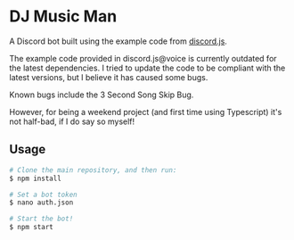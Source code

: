 # DJ Music Man

A Discord bot built using the example code from [discord.js](https://github.com/discordjs/discord.js).

The example code provided in discord.js@voice is currently outdated for the latest dependencies. I tried to update the code to be compliant with the latest versions, but I believe it has caused some bugs.

Known bugs include the 3 Second Song Skip Bug.

However, for being a weekend project (and first time using Typescript) it's not half-bad, if I do say so myself!

## Usage

```bash
# Clone the main repository, and then run:
$ npm install

# Set a bot token
$ nano auth.json

# Start the bot!
$ npm start
```
